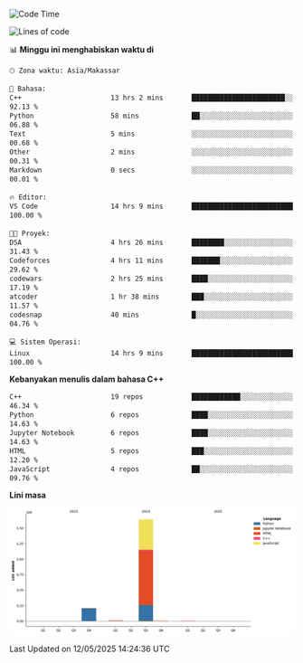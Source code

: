 <!--START_SECTION:waka-->
![Code Time](http://img.shields.io/badge/Code%20Time-206%20hrs%2042%20mins-blue)

![Lines of code](https://img.shields.io/badge/Sejak%20Hello%20World%20aku%20telah%20menulis-1.9%20million%20baris%20kode-blue)

📊 **Minggu ini menghabiskan waktu di** 

```text
🕑︎ Zona waktu: Asia/Makassar

💬 Bahasa: 
C++                      13 hrs 2 mins       ███████████████████████░░   92.13 % 
Python                   58 mins             ██░░░░░░░░░░░░░░░░░░░░░░░   06.88 % 
Text                     5 mins              ░░░░░░░░░░░░░░░░░░░░░░░░░   00.68 % 
Other                    2 mins              ░░░░░░░░░░░░░░░░░░░░░░░░░   00.31 % 
Markdown                 0 secs              ░░░░░░░░░░░░░░░░░░░░░░░░░   00.01 % 

🔥 Editor: 
VS Code                  14 hrs 9 mins       █████████████████████████   100.00 % 

🐱‍💻 Proyek: 
DSA                      4 hrs 26 mins       ████████░░░░░░░░░░░░░░░░░   31.43 % 
Codeforces               4 hrs 11 mins       ███████░░░░░░░░░░░░░░░░░░   29.62 % 
codewars                 2 hrs 25 mins       ████░░░░░░░░░░░░░░░░░░░░░   17.19 % 
atcoder                  1 hr 38 mins        ███░░░░░░░░░░░░░░░░░░░░░░   11.57 % 
codesnap                 40 mins             █░░░░░░░░░░░░░░░░░░░░░░░░   04.76 % 

💻 Sistem Operasi: 
Linux                    14 hrs 9 mins       █████████████████████████   100.00 % 
```

**Kebanyakan menulis dalam bahasa C++** 

```text
C++                      19 repos            ████████████░░░░░░░░░░░░░   46.34 % 
Python                   6 repos             ████░░░░░░░░░░░░░░░░░░░░░   14.63 % 
Jupyter Notebook         6 repos             ████░░░░░░░░░░░░░░░░░░░░░   14.63 % 
HTML                     5 repos             ███░░░░░░░░░░░░░░░░░░░░░░   12.20 % 
JavaScript               4 repos             ██░░░░░░░░░░░░░░░░░░░░░░░   09.76 % 
```



**Lini masa**

![Lines of Code chart](https://raw.githubusercontent.com/yusuf601/yusuf601/main/assets/bar_graph.png)


 Last Updated on 12/05/2025 14:24:36 UTC
<!--END_SECTION:waka-->
